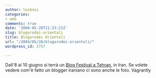 ```yaml
---
author: leibniz
categories:
- web
comments: true
date: '2004-05-28T21:23:21Z'
slug: blogorodei-orientali
title: Blogorodei Orientali
url: "/2004/05/28/blogorodei-orientali/"
wordpress_id: 3757

---
```

Dall'8 al 10 giugno si terrà un [Blog Festival a Tehran](http://vagrantly.com/04/05/persian_weblog_festival_in_tehran.php), in Iran. Se volete vedere com'è fatto un blogger iraniano ci sono anche le foto.
Vagrantly
